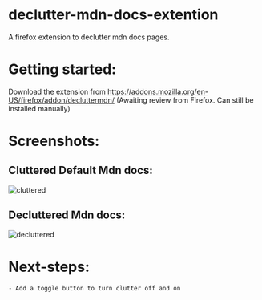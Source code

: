 # declutter-mdn-docs-extention

A firefox extension to declutter mdn docs pages.

# Getting started:

Download the extension from https://addons.mozilla.org/en-US/firefox/addon/decluttermdn/ (Awaiting review from Firefox. Can still be installed manually)

# Screenshots:

## Cluttered Default Mdn docs:

![cluttered](https://github.com/model-map/declutterMdn/assets/118442144/634c352b-ef7a-475f-8f30-d60e632f3145)

## Decluttered Mdn docs:

![decluttered](https://github.com/model-map/declutterMdn/assets/118442144/c11ada48-3283-400c-b5b0-f3d4d98d957e)

# Next-steps:

    - Add a toggle button to turn clutter off and on

